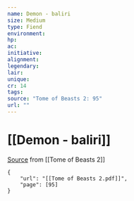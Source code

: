 ```yaml
---
name: Demon - baliri
size: Medium
type: Fiend
environment: 
hp: 
ac: 
initiative: 
alignment: 
legendary: 
lair: 
unique: 
cr: 14
tags: 
source: "Tome of Beasts 2: 95"
url: ""
---
```

# [[Demon - baliri]]

[Source](zotero://open-pdf/library/items/9UQIAB6R?page=95) from [[Tome of Beasts 2]]

```pdf
{
	"url": "[[Tome of Beasts 2.pdf]]",
	"page": [95]
}
```

